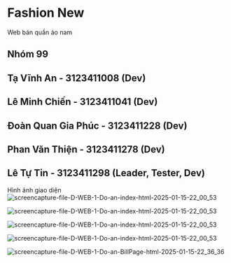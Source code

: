 # Fashion New
  Web bán quần áo nam  
## Nhóm 99
## Tạ Vĩnh An - 3123411008  (Dev) 
## Lê Minh Chiến - 3123411041  (Dev) 
## Đoàn Quan Gia Phúc - 3123411228  (Dev) 
## Phan Văn Thiện - 3123411278  (Dev) 
## Lê Tự Tin - 3123411298 (Leader, Tester, Dev) 



Hình ảnh giao diện
![screencapture-file-D-WEB-1-Do-an-index-html-2025-01-15-22_00_53](https://github.com/user-attachments/assets/dda8f3aa-b229-4ccd-a2c6-00025d986431)


![screencapture-file-D-WEB-1-Do-an-index-html-2025-01-15-22_00_53](https://github.com/user-attachments/assets/ccfb883d-60e2-447e-8333-4f53623b86c0)

![screencapture-file-D-WEB-1-Do-an-index-html-2025-01-15-22_00_53](https://github.com/user-attachments/assets/1e87b773-1194-4c41-a1d8-65751f8e6194)

![screencapture-file-D-WEB-1-Do-an-index-html-2025-01-15-22_00_53](https://github.com/user-attachments/assets/ca87c91c-9d39-4d1c-a1e8-9a9d0983b11c)

![screencapture-file-D-WEB-1-Do-an-BillPage-html-2025-01-15-22_36_36](https://github.com/user-attachments/assets/2e11c51f-44d9-414f-91e2-e22dc9353b0d)
